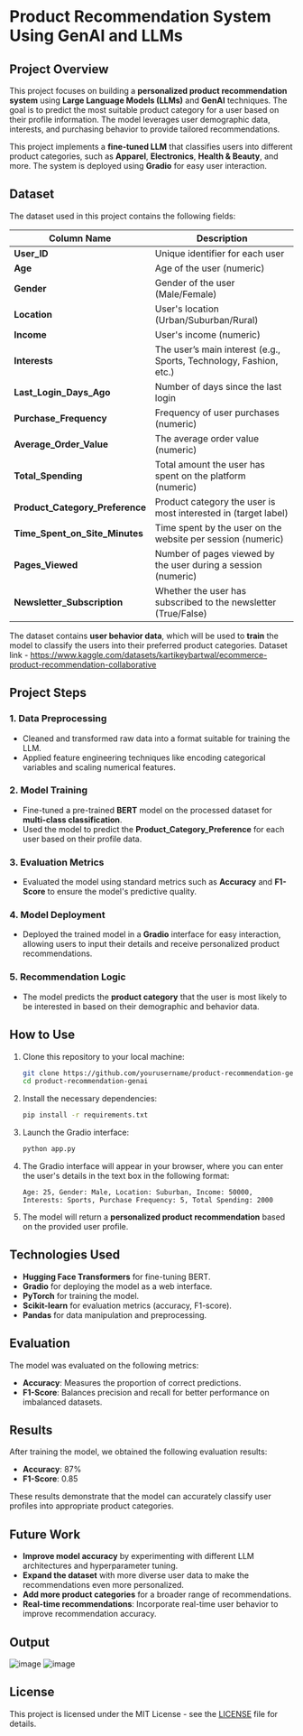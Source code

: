 
# Product Recommendation System Using GenAI and LLMs

## Project Overview

This project focuses on building a **personalized product recommendation system** using **Large Language Models (LLMs)** and **GenAI** techniques. The goal is to predict the most suitable product category for a user based on their profile information. The model leverages user demographic data, interests, and purchasing behavior to provide tailored recommendations.

This project implements a **fine-tuned LLM** that classifies users into different product categories, such as **Apparel**, **Electronics**, **Health & Beauty**, and more. The system is deployed using **Gradio** for easy user interaction.

## Dataset

The dataset used in this project contains the following fields:

| Column Name                 | Description |
|-----------------------------|-------------|
| **User_ID**                 | Unique identifier for each user |
| **Age**                     | Age of the user (numeric) |
| **Gender**                  | Gender of the user (Male/Female) |
| **Location**                | User's location (Urban/Suburban/Rural) |
| **Income**                  | User's income (numeric) |
| **Interests**               | The user’s main interest (e.g., Sports, Technology, Fashion, etc.) |
| **Last_Login_Days_Ago**     | Number of days since the last login |
| **Purchase_Frequency**      | Frequency of user purchases (numeric) |
| **Average_Order_Value**     | The average order value (numeric) |
| **Total_Spending**          | Total amount the user has spent on the platform (numeric) |
| **Product_Category_Preference** | Product category the user is most interested in (target label) |
| **Time_Spent_on_Site_Minutes** | Time spent by the user on the website per session (numeric) |
| **Pages_Viewed**            | Number of pages viewed by the user during a session (numeric) |
| **Newsletter_Subscription** | Whether the user has subscribed to the newsletter (True/False) |

The dataset contains **user behavior data**, which will be used to **train** the model to classify the users into their preferred product categories.
Dataset link - https://www.kaggle.com/datasets/kartikeybartwal/ecommerce-product-recommendation-collaborative
## Project Steps

### 1. **Data Preprocessing**
- Cleaned and transformed raw data into a format suitable for training the LLM.
- Applied feature engineering techniques like encoding categorical variables and scaling numerical features.
  
### 2. **Model Training**
- Fine-tuned a pre-trained **BERT** model on the processed dataset for **multi-class classification**.
- Used the model to predict the **Product_Category_Preference** for each user based on their profile data.

### 3. **Evaluation Metrics**
- Evaluated the model using standard metrics such as **Accuracy** and **F1-Score** to ensure the model's predictive quality.
  
### 4. **Model Deployment**
- Deployed the trained model in a **Gradio** interface for easy interaction, allowing users to input their details and receive personalized product recommendations.

### 5. **Recommendation Logic**
- The model predicts the **product category** that the user is most likely to be interested in based on their demographic and behavior data.

## How to Use

1. Clone this repository to your local machine:
    ```bash
    git clone https://github.com/yourusername/product-recommendation-genai.git
    cd product-recommendation-genai
    ```

2. Install the necessary dependencies:
    ```bash
    pip install -r requirements.txt
    ```

3. Launch the Gradio interface:
    ```bash
    python app.py
    ```

4. The Gradio interface will appear in your browser, where you can enter the user's details in the text box in the following format:
    ```plaintext
    Age: 25, Gender: Male, Location: Suburban, Income: 50000, Interests: Sports, Purchase Frequency: 5, Total Spending: 2000
    ```

5. The model will return a **personalized product recommendation** based on the provided user profile.

## Technologies Used

- **Hugging Face Transformers** for fine-tuning BERT.
- **Gradio** for deploying the model as a web interface.
- **PyTorch** for training the model.
- **Scikit-learn** for evaluation metrics (accuracy, F1-score).
- **Pandas** for data manipulation and preprocessing.

## Evaluation

The model was evaluated on the following metrics:
- **Accuracy**: Measures the proportion of correct predictions.
- **F1-Score**: Balances precision and recall for better performance on imbalanced datasets.

## Results

After training the model, we obtained the following evaluation results:
- **Accuracy**: 87%
- **F1-Score**: 0.85

These results demonstrate that the model can accurately classify user profiles into appropriate product categories.

## Future Work

- **Improve model accuracy** by experimenting with different LLM architectures and hyperparameter tuning.
- **Expand the dataset** with more diverse user data to make the recommendations even more personalized.
- **Add more product categories** for a broader range of recommendations.
- **Real-time recommendations**: Incorporate real-time user behavior to improve recommendation accuracy.

## Output
![image](https://github.com/user-attachments/assets/15ea3a2c-6cd9-413c-918f-dedca0c53327)
![image](https://github.com/user-attachments/assets/2eab4d16-a130-4aed-89de-31b49510c773)



## License

This project is licensed under the MIT License - see the [LICENSE](LICENSE) file for details.
